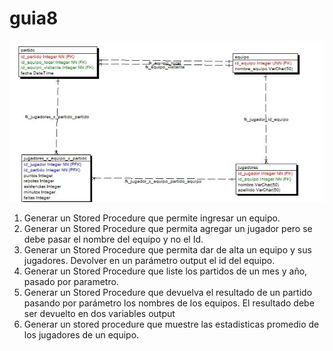 # guia8

![guia8](guia8.png)

1. Generar un Stored Procedure que permite ingresar un equipo.
2. Generar un Stored Procedure que permita agregar un jugador pero se debe pasar el
nombre del equipo y no el Id.
3. Generar un Stored Procedure que permita dar de alta un equipo y sus jugadores.
Devolver en un parámetro output el id del equipo.
4. Generar un Stored Procedure que liste los partidos de un mes y año, pasado por
parametro.
5. Generar un Stored Procedure que devuelva el resultado de un partido pasando por
parámetro los nombres de los equipos. El resultado debe ser devuelto en dos
variables output
6. Generar un stored procedure que muestre las estadisticas promedio de los jugadores
de un equipo.